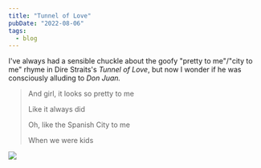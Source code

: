 ```yaml
---
title: "Tunnel of Love"
pubDate: "2022-08-06"
tags:
  - blog
---
```


I've always had a sensible chuckle about the goofy "pretty to me"/"city to me" rhyme in Dire Straits's _Tunnel of Love_, 
but now I wonder if he was consciously alluding to _Don Juan._

> And girl, it looks so pretty to me
> 
> Like it always did
> 
> Oh, like the Spanish City to me
> 
> When we were kids

![](/assets/images/img_8765.jpg)
